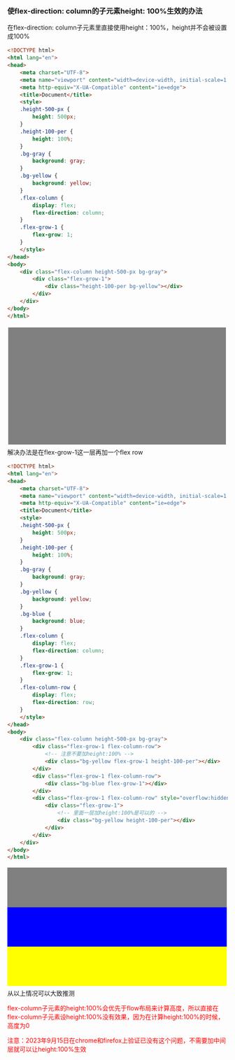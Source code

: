 ### 使flex-direction: column的子元素height: 100%生效的办法

在flex-direction: column子元素里直接使用height：100%，height并不会被设置成100%

```HTML
<!DOCTYPE html>
<html lang="en">
<head>
    <meta charset="UTF-8">
    <meta name="viewport" content="width=device-width, initial-scale=1.0">
    <meta http-equiv="X-UA-Compatible" content="ie=edge">
    <title>Document</title>
    <style>
    .height-500-px {
        height: 500px;
    }
    .height-100-per {
        height: 100%;
    }
    .bg-gray {
        background: gray;
    }
    .bg-yellow {
        background: yellow;
    }
    .flex-column {
        display: flex;
        flex-direction: column;
    }
    .flex-grow-1 {
        flex-grow: 1;
    }
    </style>
</head>
<body>
    <div class="flex-column height-500-px bg-gray">
        <div class="flex-grow-1">
            <div class="height-100-per bg-yellow"></div>
        </div>
    </div>
</body>
</html>
```
![](582229-20180608184322404-686556092.png)
解决办法是在flex-grow-1这一层再加一个flex row
```HTML
<!DOCTYPE html>
<html lang="en">
<head>
    <meta charset="UTF-8">
    <meta name="viewport" content="width=device-width, initial-scale=1.0">
    <meta http-equiv="X-UA-Compatible" content="ie=edge">
    <title>Document</title>
    <style>
    .height-500-px {
        height: 500px;
    }
    .height-100-per {
        height: 100%;
    }
    .bg-gray {
        background: gray;
    }
    .bg-yellow {
        background: yellow;
    }
    .bg-blue {
        background: blue;
    }
    .flex-column {
        display: flex;
        flex-direction: column;
    }
    .flex-grow-1 {
        flex-grow: 1;
    }
    .flex-column-row {
        display: flex;
        flex-direction: row;
    }
    </style>
</head>
<body>
    <div class="flex-column height-500-px bg-gray">
        <div class="flex-grow-1 flex-column-row">
            <!-- 注意不要加height:100% -->
            <div class="bg-yellow flex-grow-1 height-100-per"></div>
        </div>
        <div class="flex-grow-1 flex-column-row">
            <div class="bg-blue flex-grow-1"></div>
        </div>
        <div class="flex-grow-1 flex-column-row" style="overflow:hidden"> <!-- 为了防止内部的内容撑大，加上overflow:hidden -->
            <div class="flex-grow-1">
                <!-- 里面一层加height:100%是可以的 -->
                <div class="bg-yellow height-100-per"></div>
            </div>
        </div>
    </div>
</body>
</html>
```
![](582229-20180608190257290-12839191.png)
从以上情况可以大致推测

<span style="color:red">flex-column子元素的height:100%会优先于flow布局来计算高度，所以直接在flex-column子元素设height:100%没有效果，因为在计算height:100%的时候，高度为0</span>

<span style="color:red">注意：2023年9月15日在chrome和firefox上验证已没有这个问题，不需要加中间层就可以让height:100%生效</span>
